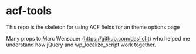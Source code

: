 # acf-tools

This repo is the skeleton for using ACF fields for an theme options page

Many props to Marc Wensauer (https://github.com/daslicht) who helped me understand how jQuery and wp_localize_script work together.
